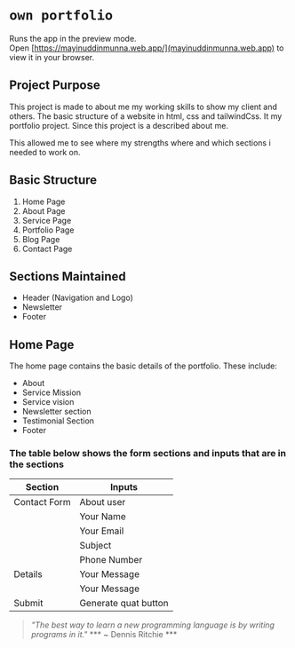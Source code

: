 # `own portfolio`

Runs the app in the preview mode.\
Open [https://mayinuddinmunna.web.app/](mayinuddinmunna.web.app) to view it in your browser.

## Project Purpose

This project is made to about me my working skills to show my client and others.
The basic structure of a website in html, css and tailwindCss. It  my portfolio project. Since this project is a described about me.

This allowed me to see where my strengths where and which sections i needed to work on.

## Basic Structure

1. Home Page
2. About Page
3. Service Page
4. Portfolio Page
5. Blog Page
6. Contact Page

## Sections Maintained

- Header (Navigation and Logo)
- Newsletter
- Footer

## Home Page

The home page contains the basic details of the portfolio. These include:
- About
- Service Mission
- Service vision
- Newsletter section
- Testimonial Section
- Footer

### The table below shows the form sections and inputs that are in the sections

| Section | Inputs |
|--------------|--------------|
| Contact Form | About user |
| | Your Name | |
| | Your Email | |
| | Subject | |
| | Phone Number | |
| Details | Your Message |
| | Your Message | |
| Submit | Generate quat button |


> *"The best way to learn a new programming language is by writing programs in it."*
> *** ~ Dennis Ritchie ***